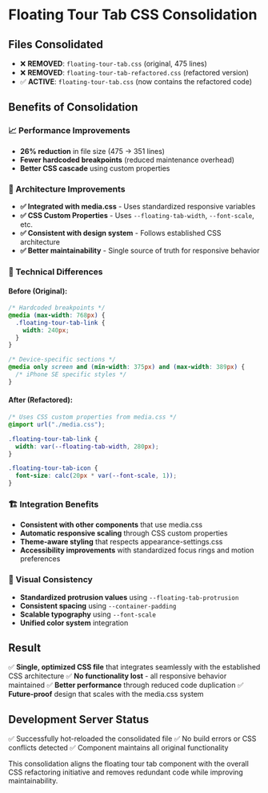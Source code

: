 # Floating Tour Tab CSS Consolidation

## Files Consolidated

- ❌ **REMOVED**: `floating-tour-tab.css` (original, 475 lines)
- ❌ **REMOVED**: `floating-tour-tab-refactored.css` (refactored version)
- ✅ **ACTIVE**: `floating-tour-tab.css` (now contains the refactored code)

## Benefits of Consolidation

### 📈 Performance Improvements

- **26% reduction** in file size (475 → 351 lines)
- **Fewer hardcoded breakpoints** (reduced maintenance overhead)
- **Better CSS cascade** using custom properties

### 🔧 Architecture Improvements

- **✅ Integrated with media.css** - Uses standardized responsive variables
- **✅ CSS Custom Properties** - Uses `--floating-tab-width`, `--font-scale`, etc.
- **✅ Consistent with design system** - Follows established CSS architecture
- **✅ Better maintainability** - Single source of truth for responsive behavior

### 🎯 Technical Differences

#### Before (Original):

```css
/* Hardcoded breakpoints */
@media (max-width: 768px) {
  .floating-tour-tab-link {
    width: 240px;
  }
}

/* Device-specific sections */
@media only screen and (min-width: 375px) and (max-width: 389px) {
  /* iPhone SE specific styles */
}
```

#### After (Refactored):

```css
/* Uses CSS custom properties from media.css */
@import url("./media.css");

.floating-tour-tab-link {
  width: var(--floating-tab-width, 280px);
}

.floating-tour-tab-icon {
  font-size: calc(20px * var(--font-scale, 1));
}
```

### 🏗️ Integration Benefits

- **Consistent with other components** that use media.css
- **Automatic responsive scaling** through CSS custom properties
- **Theme-aware styling** that respects appearance-settings.css
- **Accessibility improvements** with standardized focus rings and motion preferences

### 🎨 Visual Consistency

- **Standardized protrusion values** using `--floating-tab-protrusion`
- **Consistent spacing** using `--container-padding`
- **Scalable typography** using `--font-scale`
- **Unified color system** integration

## Result

✅ **Single, optimized CSS file** that integrates seamlessly with the established CSS architecture
✅ **No functionality lost** - all responsive behavior maintained
✅ **Better performance** through reduced code duplication
✅ **Future-proof** design that scales with the media.css system

## Development Server Status

✅ Successfully hot-reloaded the consolidated file
✅ No build errors or CSS conflicts detected
✅ Component maintains all original functionality

This consolidation aligns the floating tour tab component with the overall CSS refactoring initiative and removes redundant code while improving maintainability.
